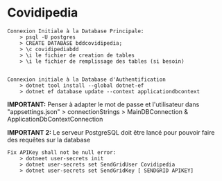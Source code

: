 # Covidipedia

    Connexion Initiale à la Database Principale:
        > psql -U postgres
        > CREATE DATABASE bddcovidipedia;
        > \c covidipediabdd
        > \i le fichier de creation de tables
        > \i le fichier de remplissage des tables (si besoin)


    Connexion initiale à la Database d'Authentification
        > dotnet tool install --global dotnet-ef
        > dotnet ef database update --context applicationdbcontext

**IMPORTANT:** Penser à adapter le mot de passe et l'utilisateur dans "appsettings.json" > connectionStrings > MainDBConnection & ApplicationDbContextConnection

**IMPORTANT 2:** Le serveur PostgreSQL doit être lancé pour pouvoir faire des requêtes sur la database

    Fix APIKey shall not be null error:
        > dotneet user-secrets init
        > dotnet user-secrets set SendGridUser Covidipedia
        > dotnet user-secrets set SendGridKey [ SENDGRID APIKEY]
